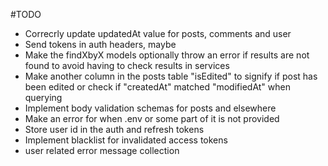 #TODO

- Correcrly update updatedAt value for posts, comments and user
- Send tokens in auth headers, maybe
- Make the findXbyX models optionally throw an error if results are not found
  to avoid having to check results in services
- Make another column in the posts table "isEdited" to signify if post has been edited
  or check if "createdAt" matched "modifiedAt" when querying
- Implement body validation schemas for posts and elsewhere
- Make an error for when .env or some part of it is not provided
- Store user id in the auth and refresh tokens
- Implement blacklist for invalidated access tokens
- user related error message collection
